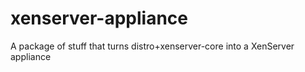xenserver-appliance
===================

A package of stuff that turns distro+xenserver-core into a XenServer appliance
